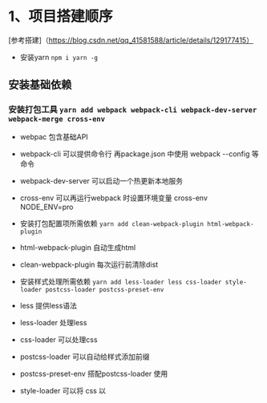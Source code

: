 # 1、项目搭建顺序
[参考搭建]（https://blog.csdn.net/qq_41581588/article/details/129177415）
- 安装yarn `npm i yarn -g`
## 安装基础依赖 
### 安装打包工具 `yarn add webpack webpack-cli webpack-dev-server webpack-merge cross-env`
- webpac 包含基础API
- webpack-cli 可以提供命令行 再package.json 中使用 webpack --config 等命令
- webpack-dev-server 可以启动一个热更新本地服务
- cross-env 可以再运行webpack 时设置环境变量 cross-env NODE_ENV=pro

- 安装打包配置项所需依赖 `yarn add clean-webpack-plugin html-webpack-plugin`
- html-webpack-plugin 自动生成html
- clean-webpack-plugin 每次运行前清除dist

- 安装样式处理所需依赖 `yarn add less-loader less css-loader style-loader postcss-loader postcss-preset-env`
- less 提供less语法
- less-loader 处理less
- css-loader 可以处理css
- postcss-loader 可以自动给样式添加前缀
- postcss-preset-env 搭配postcss-loader 使用
- style-loader 可以将 css 以 <style> 标签形式插入html

- 安装图片处理所需依赖 `yarn add file-loader`
- file-loader 可以压缩图片

- 安装react 所需依赖 `yarn add react react-dom reacr-router-dom @types/react @types/react-dom @types/react-router-dom typescript ts-loader`
- react-dom 支持jsx
- react-router-dom 支持路由
- typescript 提供语法支持
- ts-loader 处理.ts、.tsx 文件
- tsconfig.json ts配置项
[tsconfig配置]（https://jkchao.github.io/typescript-book-chinese/project/compilationContext.html#基础）


- 安装JS处理 所需依赖 `yarn add @babel/core @babel/preset-env @babel/preset-typescript @babel/preset-react @babel/plugin-transform-runtime`
babel-loader 识别
@babel/preset-react react转js
@babel/preset-typescript ts转js
@babel/preset-env 搭配babel 使用 转化普通语法
@babel/plugin-transform-runtime 将es6 高级语法转化

```
// .babelrc 文件配置项
{
    "presets": [
        "@babel/preset-react",
        "@babel/preset-env",
        "@babel/preset-typescript"
    ],
    "plugins": ["@babel/plugin-transform-runtime"]

}
```

- 安装eslint 实现代码校验及自动格式化代码 `yarn add --dev eslint eslint-plugin-react eslint-plugin-react-hooks eslint-config-prettier prettier`
eslint-config-prettier prettier 格式化
eslint eslint-plugin-react eslint-plugin-react-hooks 校验
[eslint配置](http://eslint.cn/docs/rules/)

```
vscode 配置 安裝prettier 插件
settings =>format on save => 勾选上
settings => editor default format => 选择 prettier
查看setting.json 配置如下
"editor.formatOnSave": true,
  "[typescript]": {
    "editor.defaultFormatter": "esbenp.prettier-vscode"
  },
  "[typescriptreact]": {
    "editor.defaultFormatter": "esbenp.prettier-vscode"
  },

  "editor.defaultFormatter": "esbenp.prettier-vscode"
}
项目下.repttierrc 优先级最高 
// .repttierrc.js（json） 配置 
{
  "printWidth": 100,	//每行最多显示的字符数
  "tabWidth": 2,//tab的宽度 2个字符
  "useTabs": false,//禁止使用tab代替空格
  "semi": true,//结尾使用分号
  "singleQuote": true,//使用单引号代替双引号
  "trailingComma": "none",//结尾是否添加逗号
  "bracketSpacing": true,//对象括号俩边是否用空格隔开
  "bracketSameLine": true,;//组件最后的尖括号不另起一行
  "arrowParens": "always",//箭头函数参数始终添加括号
  "htmlWhitespaceSensitivity": "ignore",//html存在空格是不敏感的
  "vueIndentScriptAndStyle": false,//vue 的script和style的内容是否缩进
  "endOfLine": "auto",//行结尾形式 mac和linux是\n  windows是\r\n 
  "singleAttributePerLine": false //组件或者标签的属性是否控制一行只显示一个属性
  "jsxBracketSameLine": true, // 将JSX标签放在同一行（推荐）  

}

```
[prettier如何配置](https://blog.csdn.net/qq_41887214/article/details/132391992)
- 同时在vscode 中勾选 format on save


- 安装 `yarn add portfinder --dev` 本地启动时如果端口被占用，则返回一个新端口
```
portfinder.basePort = PORT;
const port = await portfinder.getPortPromise();
devConfig.devServer.port = port;
```

## 项目使用

- 使用BrowserRouter时本地需要配置
```
output: {
        path: path.resolve(__dirname, '../dist'),
        filename: "js/[name][hash:6].js",
        // 本地BrowserRouter 配置将请求路径转发的 index.html
        publicPath: '/',
    },
 devServer: {
        // 启用history API 路由不存在时返回 index.html
        historyApiFallback: true,
     }

```
[BrowserRouter使用](https://blog.csdn.net/wuyujin1997/article/details/111937956)

- types.d.ts 使用在项目中需要定义图片、less、等自定义模块，否则typescript会找不到类型

在tsconfig.json 中如下配置
```
 // 声明文件所在目录 对应 src/types/types.d.ts d.ts是固定后缀
        "typeRoots": [
            "./src/types",
            "./node_modules/@types"
        ],
```


- redux 的使用 `yarn add redux react-redux redux-thunk`
- 创建store provider 
```
import { createStore } from 'redux';
import reducer from '@/store/reducer'
import { Provider } from 'react-redux'

const store = createStore(reducer);
// 做 provider 层
const root = createRoot(document.getElementById('root') as any)
root.render(<Provider store={store}>
    <Entry />
</Provider>);
```

- 使用中间件，可在dispatch 之前做一些操作,`yarn add redux-thunk `
```
import { createStore, applyMiddleware, combineReducers } from 'redux';
// 使用applyMiddleware 中间件，可以支持action 返回一个方法
const store = createStore(reducer, applyMiddleware(thunk));

// 允许action 返回一个函数，在函数内可进行异步操作
export const asyncUpdate = () => {
    return (dispatch: any, getState: any) => {
        const state = getState();
        // 获取state
        console.log('state=', state)
        request({
            url: '/api/login',
            method: 'POST',
        }).then((res) => {
            if ((res as any).code == 200) {
                dispatch(update(res.data))
            }
        })
    }
}
```
[redux使用](https://blog.csdn.net/m0_68324632/article/details/128819264)
[redux中间件的理解](https://zhuanlan.zhihu.com/p/200775480)

- 使用mockjs `yarn add mockjs @types/mockjs --dev`
```
// src/mock/index.ts 在入口处引用此
import Mock from 'mockjs';
// 引入此文件即开启mock 拦截请求
Mock.mock('/api/getformData', {
    "list|1-10": [
        {
            "string|1-19": 'aa',
            "number|1-100": 30,

        }
    ]
})

```
[mockjs使用](https://blog.csdn.net/TKY666/article/details/126215513)



### 微前端实现方案 在主应用中，通过使用微前端框架（如single-spa、qiankun等）来加载和管理子应用。
[微前端实现方案参考](https://www.jianshu.com/p/0ac8e1a666cf)
[single-spa](https://zh-hans.single-spa.js.org/docs/getting-started-overview/)
[qiankun](https://qiankun.umijs.org/zh/guide)


### 文档参考
[react-route-dom](https://reactrouter.com/en/dev/upgrading/v5)
[webpack](https://webpack.docschina.org/configuration/devtool/#root)
[ts入门](http://ts.xcatliu.com/)
[typescript](https://jkchao.github.io/typescript-book-chinese/project/compilationContext.html#基础)


